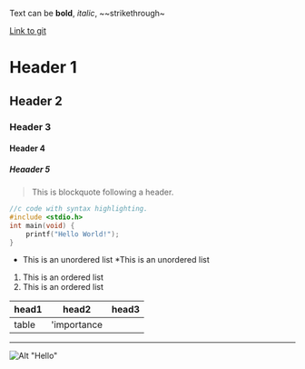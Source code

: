 Text can be **bold**, _italic_, ~~strikethrough~

[Link to git](http://github.com)

# Header 1
## Header 2
### Header 3
#### Header 4
##### Heaader 5

>This is blockquote following a header.


```c
//c code with syntax highlighting.
#include <stdio.h>
int main(void) {
	printf("Hello World!");
}
```

* This is an unordered list
	*This is an unordered list


1. This is an ordered list
2. This is an ordered list


|head1  |head2      |head3  |
|:------|-----------|-------|
|table  |'importance|       |


***
![Alt "Hello"](http://guides.github.com/activities/hello-world/branching.png)

